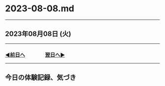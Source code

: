 # 2023-08-08.md

---

## 2023年08月08日 (火)

---

### [◀️前日へ](https://github.com/yuasys/chatty-journal/blob/main/2023/08/2023-08-07.md)&emsp;&emsp;&emsp;&emsp;[翌日へ▶️](https://github.com/yuasys/chatty-journal/blob/main/2023/08/2023-08-09.md)

---

## 今日の体験記録、気づき
